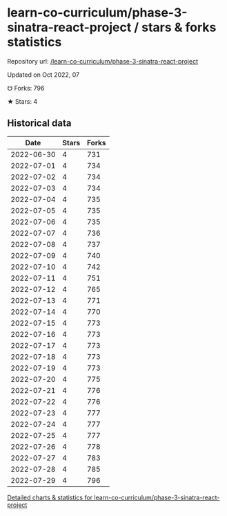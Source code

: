 # learn-co-curriculum/phase-3-sinatra-react-project / stars & forks statistics

Repository url: [/learn-co-curriculum/phase-3-sinatra-react-project](https://github.com/learn-co-curriculum/phase-3-sinatra-react-project)

Updated on Oct 2022, 07

☋ Forks: 796

★ Stars: 4

## Historical data
| Date | Stars | Forks |
|------|-------|-------|
| 2022-06-30 | 4 | 731 | 
| 2022-07-01 | 4 | 734 | 
| 2022-07-02 | 4 | 734 | 
| 2022-07-03 | 4 | 734 | 
| 2022-07-04 | 4 | 735 | 
| 2022-07-05 | 4 | 735 | 
| 2022-07-06 | 4 | 735 | 
| 2022-07-07 | 4 | 736 | 
| 2022-07-08 | 4 | 737 | 
| 2022-07-09 | 4 | 740 | 
| 2022-07-10 | 4 | 742 | 
| 2022-07-11 | 4 | 751 | 
| 2022-07-12 | 4 | 765 | 
| 2022-07-13 | 4 | 771 | 
| 2022-07-14 | 4 | 770 | 
| 2022-07-15 | 4 | 773 | 
| 2022-07-16 | 4 | 773 | 
| 2022-07-17 | 4 | 773 | 
| 2022-07-18 | 4 | 773 | 
| 2022-07-19 | 4 | 773 | 
| 2022-07-20 | 4 | 775 | 
| 2022-07-21 | 4 | 776 | 
| 2022-07-22 | 4 | 776 | 
| 2022-07-23 | 4 | 777 | 
| 2022-07-24 | 4 | 777 | 
| 2022-07-25 | 4 | 777 | 
| 2022-07-26 | 4 | 778 | 
| 2022-07-27 | 4 | 783 | 
| 2022-07-28 | 4 | 785 | 
| 2022-07-29 | 4 | 796 | 


[Detailed charts & statistics for learn-co-curriculum/phase-3-sinatra-react-project](https://reviewgithub.com/rep/learn-co-curriculum/phase-3-sinatra-react-project)
